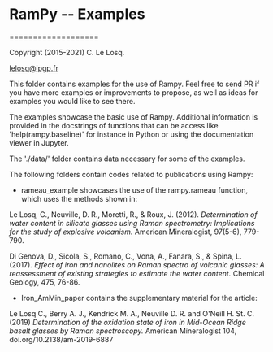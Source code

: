 # RamPy -- Examples
===================

Copyright (2015-2021) C. Le Losq.

lelosq@ipgp.fr

This folder contains examples for the use of Rampy. Feel free to send PR if you have more examples or improvements to propose, as well as ideas for examples you would like to see there.

The examples showcase the basic use of Rampy. Additional information is provided
in the docstrings of functions that can be access like 'help(rampy.baseline)'
for instance in Python or using the documentation viewer in Jupyter.

The './data/' folder contains data necessary for some of the examples.

The following folders contain codes related to publications using Rampy:

  - rameau_example showcases the use of the rampy.rameau function,
  which uses the methods shown in:

  Le Losq, C., Neuville, D. R., Moretti, R., & Roux, J. (2012). *Determination of water content in silicate glasses using Raman spectrometry: Implications for the study of explosive volcanism.* American Mineralogist, 97(5-6), 779-790.

  Di Genova, D., Sicola, S., Romano, C., Vona, A., Fanara, S., & Spina, L. (2017). *Effect of iron and nanolites on Raman spectra of volcanic glasses: A reassessment of existing strategies to estimate the water content.* Chemical Geology, 475, 76-86.

  - Iron_AmMin_paper contains the supplementary material for the article:

  Le Losq C., Berry A. J., Kendrick M. A., Neuville D. R. and O'Neill H. St. C. (2019) *Determination of the oxidation state of iron in Mid-Ocean Ridge basalt glasses by Raman spectroscopy.* American Mineralogist 104, doi.org/10.2138/am-2019-6887
